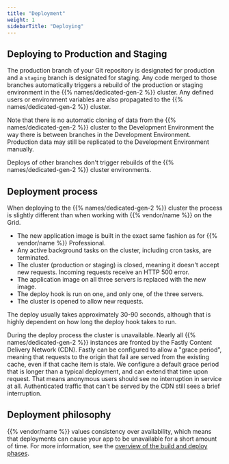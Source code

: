 ```yaml
---
title: "Deployment"
weight: 1
sidebarTitle: "Deploying"
---
```


## Deploying to Production and Staging

The production branch of your Git repository is designated for production and a `staging` branch is designated for staging.
Any code merged to those branches automatically triggers a rebuild
of the production or staging environment in the {{% names/dedicated-gen-2 %}} cluster.
Any defined users or environment variables are also propagated to the {{% names/dedicated-gen-2 %}} cluster.

Note that there is no automatic cloning of data from the {{% names/dedicated-gen-2 %}} cluster to the Development Environment
the way there is between branches in the Development Environment.
Production data may still be replicated to the Development Environment manually.

Deploys of other branches don't trigger rebuilds of the {{% names/dedicated-gen-2 %}} cluster environments.

## Deployment process

When deploying to the {{% names/dedicated-gen-2 %}} cluster the process is slightly different than when working with {{% vendor/name %}} on the Grid.

* The new application image is built in the exact same fashion as for {{% vendor/name %}} Professional.
* Any active background tasks on the cluster, including cron tasks, are terminated.
* The cluster (production or staging) is closed, meaning it doesn't accept new requests.
Incoming requests receive an HTTP 500 error.
* The application image on all three servers is replaced with the new image.
* The deploy hook is run on one, and only one, of the three servers.
* The cluster is opened to allow new requests.

The deploy usually takes approximately 30-90 seconds, although that is highly dependent on how long the deploy hook takes to run.

During the deploy process the cluster is unavailable.
Nearly all {{% names/dedicated-gen-2 %}} instances are fronted by the Fastly Content Delivery Network (CDN).
Fastly can be configured to allow a "grace period", meaning that requests to the origin that fail are served from the existing cache, even if that cache item is stale.
We configure a default grace period that is longer than a typical deployment, and can extend that time upon request.
That means anonymous users should see no interruption in service at all.
Authenticated traffic that can't be served by the CDN still sees a brief interruption.

## Deployment philosophy

{{% vendor/name %}} values consistency over availability,
which means that deployments can cause your app to be unavailable for a short amount of time.
For more information, see the [overview of the build and deploy phases](/learn/overview/build-deploy.md).
